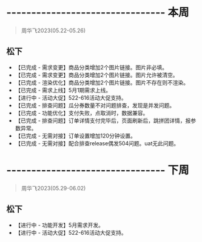 # -------------------------------- 本周
> 周华飞2023(05.22-05.26)
## 松下
* 【已完成 - 需求变更】商品分类增加2个图片链接。图片非必填。
* 【已完成 - 需求变更】商品分类增加2个图片链接。图片允许被清空。
* 【已完成 - 渲染优化】商品分类增加2个图片链接。图片不存在则不渲染。
* 【已完成 - 需求上线】5月1期需求上线。
* 【进行中 - 活动大促】522-616活动大促支持。
* 【已完成 - 排查问题】瓜分券数量不对问题排查，发现是并发问题。
* 【已完成 - 功能优化】支付失败，点取消时，数据兼容。
* 【已完成 - 排查问题】订单详情支付完毕后，页面刷新后，跳拼团详情，报参数异常。
* 【已完成 - 无需对接】订单设置增加120分钟设置。
* 【已完成 - 无需对接】配合排查release偶发504问题。uat无此问题。

# -------------------------------- 下周
> 周华飞2023(05.29-06.02)
## 松下
* 【进行中 - 功能开发】5月需求开发。
* 【进行中 - 活动大促】522-616活动大促支持。
